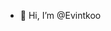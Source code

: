 - 👋 Hi, I’m @Evintkoo


<!---
So this is my journey of coding and programming :
There are some programming languages  : 
1. C++ 
2. Phyton (On My Way)
3. Javascript (On My Way)
--->
